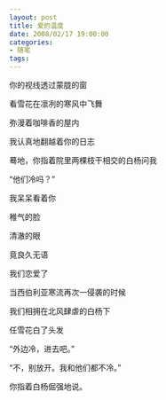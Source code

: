```yaml
---
layout: post
title: 爱的温度
date: 2008/02/17 19:00:00
categories: 
- 随笔
tags: 
---
```


你的视线透过蒙胧的窗

看雪花在凛冽的寒风中飞舞

弥漫着咖啡香的屋内

我认真地翻越着你的日志

蓦地，你指着院里两棵枝干相交的白杨问我

“他们冷吗？”

我呆呆看着你

稚气的脸

清澈的眼

竟良久无语

我们恋爱了

当西伯利亚寒流再次一侵袭的时候

我们相拥在北风肆虐的白杨下

任雪花白了头发

“外边冷，进去吧。”

“不，别放开。我和他们都不冷。”

你指着白杨倔强地说。
